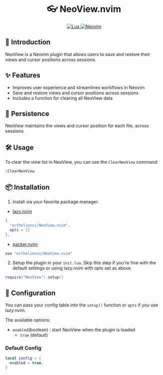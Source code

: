 <h1 align="center">
👓 NeoView.nvim
</h1>

<p align="center">
  <a href="http://www.lua.org">
    <img
      alt="Lua"
      src="https://img.shields.io/badge/Lua-blue.svg?style=for-the-badge&logo=lua"
    />
  </a>
  <a href="https://neovim.io/">
    <img
      alt="Neovim"
      src="https://img.shields.io/badge/NeoVim-%2357A143.svg?&style=for-the-badge&logo=neovim&logoColor=white"
    />
  </a>
</p>

## 📢 Introduction

NeoView is a Neovim plugin that allows users to save and restore their views and cursor positions across sessions.

## ✨ Features

- Improves user experience and streamlines workflows in Neovim
- Save and restore views and cursor positions across sessions
- Includes a function for clearing all NeoView data

## 💾 Persistence

NeoView maintains the views and cursor position for each file, across sessions.

## 🛠️ Usage

To clear the view list in NeoView, you can use the `ClearNeoView` command:

```vim
:ClearNeoView
```

## 📦 Installation

1. Install via your favorite package manager.

- [lazy.nvim](https://github.com/folke/lazy.nvim)
```Lua
{
  "ecthelionvi/NeoView.nvim",
  opts = {}
},
```

- [packer.nvim](https://github.com/wbthomason/packer.nvim)
```Lua
use "ecthelionvi/NeoView.nvim"
```

2. Setup the plugin in your `init.lua`. Skip this step if you're fine with the default settings or using lazy.nvim with opts set as above.
```Lua
require("NeoView").setup()
```

## 🔧 Configuration

You can pass your config table into the `setup()` function or `opts` if you use lazy.nvim.

The available options:

- `enabled`(boolean) : start NeoView when the plugin is loaded   
  - `true` (default)

### Default Config

```Lua
local config = {
  enabled = true,
}
```

